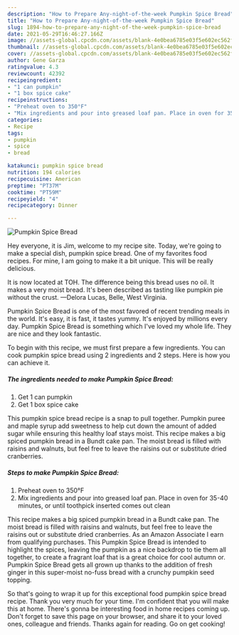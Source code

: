 ```yaml
---
description: "How to Prepare Any-night-of-the-week Pumpkin Spice Bread"
title: "How to Prepare Any-night-of-the-week Pumpkin Spice Bread"
slug: 1894-how-to-prepare-any-night-of-the-week-pumpkin-spice-bread
date: 2021-05-29T16:46:27.166Z
image: //assets-global.cpcdn.com/assets/blank-4e0bea6785e03f5e602ec562f230caae08da540cada707380b4fe1bbebba43da.png
thumbnail: //assets-global.cpcdn.com/assets/blank-4e0bea6785e03f5e602ec562f230caae08da540cada707380b4fe1bbebba43da.png
cover: //assets-global.cpcdn.com/assets/blank-4e0bea6785e03f5e602ec562f230caae08da540cada707380b4fe1bbebba43da.png
author: Gene Garza
ratingvalue: 4.3
reviewcount: 42392
recipeingredient:
- "1 can pumpkin"
- "1 box spice cake"
recipeinstructions:
- "Preheat oven to 350°F"
- "Mix ingredients and pour into greased loaf pan. Place in oven for 35-40 minutes, or until toothpick inserted comes out clean"
categories:
- Recipe
tags:
- pumpkin
- spice
- bread

katakunci: pumpkin spice bread 
nutrition: 194 calories
recipecuisine: American
preptime: "PT37M"
cooktime: "PT59M"
recipeyield: "4"
recipecategory: Dinner

---
```



![Pumpkin Spice Bread](//assets-global.cpcdn.com/assets/blank-4e0bea6785e03f5e602ec562f230caae08da540cada707380b4fe1bbebba43da.png)

Hey everyone, it is Jim, welcome to my recipe site. Today, we're going to make a special dish, pumpkin spice bread. One of my favorites food recipes. For mine, I am going to make it a bit unique. This will be really delicious.

It is now located at TOH. The difference being this bread uses no oil. It makes a very moist bread. It&#39;s been described as tasting like pumpkin pie without the crust. —Delora Lucas, Belle, West Virginia.

Pumpkin Spice Bread is one of the most favored of recent trending meals in the world. It's easy, it is fast, it tastes yummy. It's enjoyed by millions every day. Pumpkin Spice Bread is something which I've loved my whole life. They are nice and they look fantastic.


To begin with this recipe, we must first prepare a few ingredients. You can cook pumpkin spice bread using 2 ingredients and 2 steps. Here is how you can achieve it.

<!--inarticleads1-->

##### The ingredients needed to make Pumpkin Spice Bread:

1. Get 1 can pumpkin
1. Get 1 box spice cake


This pumpkin spice bread recipe is a snap to pull together. Pumpkin puree and maple syrup add sweetness to help cut down the amount of added sugar while ensuring this healthy loaf stays moist. This recipe makes a big spiced pumpkin bread in a Bundt cake pan. The moist bread is filled with raisins and walnuts, but feel free to leave the raisins out or substitute dried cranberries. 

<!--inarticleads2-->

##### Steps to make Pumpkin Spice Bread:

1. Preheat oven to 350°F
1. Mix ingredients and pour into greased loaf pan. Place in oven for 35-40 minutes, or until toothpick inserted comes out clean


This recipe makes a big spiced pumpkin bread in a Bundt cake pan. The moist bread is filled with raisins and walnuts, but feel free to leave the raisins out or substitute dried cranberries. As an Amazon Associate I earn from qualifying purchases. This Pumpkin Spice Bread is intended to highlight the spices, leaving the pumpkin as a nice backdrop to tie them all together, to create a fragrant loaf that is a great choice for cool autumn or. Pumpkin Spice Bread gets all grown up thanks to the addition of fresh ginger in this super-moist no-fuss bread with a crunchy pumpkin seed topping. 

So that's going to wrap it up for this exceptional food pumpkin spice bread recipe. Thank you very much for your time. I'm confident that you will make this at home. There's gonna be interesting food in home recipes coming up. Don't forget to save this page on your browser, and share it to your loved ones, colleague and friends. Thanks again for reading. Go on get cooking!
